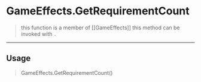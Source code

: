 # GameEffects.GetRequirementCount
> this function is a member of [[GameEffects]]
> this method can be invoked with `.`
-----
## Usage
> GameEffects.GetRequirementCount()
